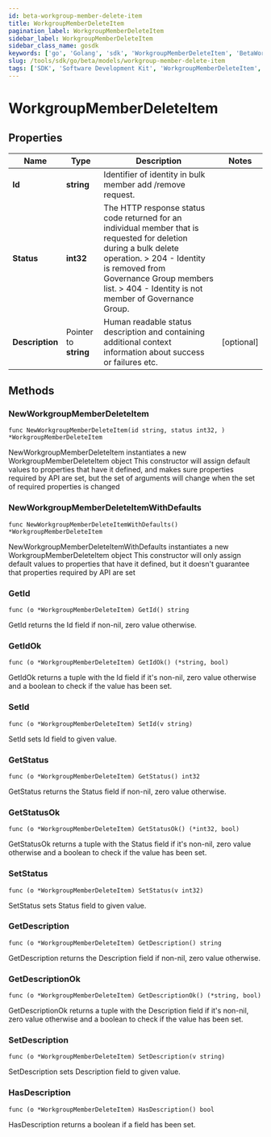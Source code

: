 ```yaml
---
id: beta-workgroup-member-delete-item
title: WorkgroupMemberDeleteItem
pagination_label: WorkgroupMemberDeleteItem
sidebar_label: WorkgroupMemberDeleteItem
sidebar_class_name: gosdk
keywords: ['go', 'Golang', 'sdk', 'WorkgroupMemberDeleteItem', 'BetaWorkgroupMemberDeleteItem'] 
slug: /tools/sdk/go/beta/models/workgroup-member-delete-item
tags: ['SDK', 'Software Development Kit', 'WorkgroupMemberDeleteItem', 'BetaWorkgroupMemberDeleteItem']
---
```


# WorkgroupMemberDeleteItem

## Properties

Name | Type | Description | Notes
------------ | ------------- | ------------- | -------------
**Id** | **string** | Identifier of identity in bulk member add /remove request. | 
**Status** | **int32** | The HTTP response status code returned for an individual  member that is requested for deletion during a bulk delete operation.  > 204   - Identity is removed from Governance Group members list.  > 404   - Identity is not member of Governance Group.  | 
**Description** | Pointer to **string** | Human readable status description and containing additional context information about success or failures etc.  | [optional] 

## Methods

### NewWorkgroupMemberDeleteItem

`func NewWorkgroupMemberDeleteItem(id string, status int32, ) *WorkgroupMemberDeleteItem`

NewWorkgroupMemberDeleteItem instantiates a new WorkgroupMemberDeleteItem object
This constructor will assign default values to properties that have it defined,
and makes sure properties required by API are set, but the set of arguments
will change when the set of required properties is changed

### NewWorkgroupMemberDeleteItemWithDefaults

`func NewWorkgroupMemberDeleteItemWithDefaults() *WorkgroupMemberDeleteItem`

NewWorkgroupMemberDeleteItemWithDefaults instantiates a new WorkgroupMemberDeleteItem object
This constructor will only assign default values to properties that have it defined,
but it doesn't guarantee that properties required by API are set

### GetId

`func (o *WorkgroupMemberDeleteItem) GetId() string`

GetId returns the Id field if non-nil, zero value otherwise.

### GetIdOk

`func (o *WorkgroupMemberDeleteItem) GetIdOk() (*string, bool)`

GetIdOk returns a tuple with the Id field if it's non-nil, zero value otherwise
and a boolean to check if the value has been set.

### SetId

`func (o *WorkgroupMemberDeleteItem) SetId(v string)`

SetId sets Id field to given value.


### GetStatus

`func (o *WorkgroupMemberDeleteItem) GetStatus() int32`

GetStatus returns the Status field if non-nil, zero value otherwise.

### GetStatusOk

`func (o *WorkgroupMemberDeleteItem) GetStatusOk() (*int32, bool)`

GetStatusOk returns a tuple with the Status field if it's non-nil, zero value otherwise
and a boolean to check if the value has been set.

### SetStatus

`func (o *WorkgroupMemberDeleteItem) SetStatus(v int32)`

SetStatus sets Status field to given value.


### GetDescription

`func (o *WorkgroupMemberDeleteItem) GetDescription() string`

GetDescription returns the Description field if non-nil, zero value otherwise.

### GetDescriptionOk

`func (o *WorkgroupMemberDeleteItem) GetDescriptionOk() (*string, bool)`

GetDescriptionOk returns a tuple with the Description field if it's non-nil, zero value otherwise
and a boolean to check if the value has been set.

### SetDescription

`func (o *WorkgroupMemberDeleteItem) SetDescription(v string)`

SetDescription sets Description field to given value.

### HasDescription

`func (o *WorkgroupMemberDeleteItem) HasDescription() bool`

HasDescription returns a boolean if a field has been set.


